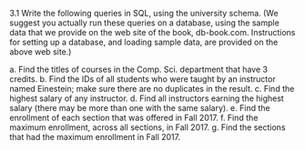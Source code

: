3.1 Write the following queries in SQL, using the university schema. 
(We suggest you actually run these queries on a database, using the sample data that we
provide on the web site of the book, db-book.com. Instructions for setting up
a database, and loading sample data, are provided on the above web site.)

a. Find the titles of courses in the Comp. Sci. department that have 3 credits.
b. Find the IDs of all students who were taught by an instructor named Einestein; make sure there are no duplicates in the result.
c. Find the highest salary of any instructor.
d. Find all instructors earning the highest salary (there may be more than
one with the same salary).
e. Find the enrollment of each section that was offered in Fall 2017.
f. Find the maximum enrollment, across all sections, in Fall 2017.
g. Find the sections that had the maximum enrollment in Fall 2017.